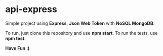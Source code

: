 # api-express
Simple project using __Express__, __Json Web Token__ with __NoSQL MongoDB__.

To run, just clone this repository and use __npm start__. 
To run the tests, use __npm test__.

__Have Fun :)__
